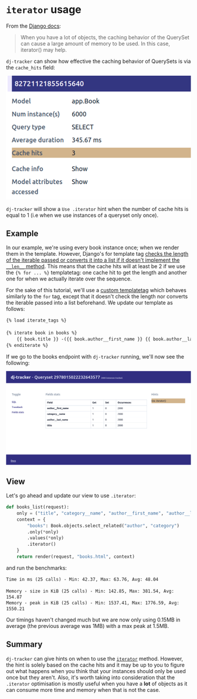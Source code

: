 # `iterator` usage

From the [Django docs](https://docs.djangoproject.com/en/4.0/ref/models/querysets/#only):

> When you have a lot of objects, the caching behavior of the QuerySet can cause a large amount of memory to be used. In this case, iterator() may help.

`dj-tracker` can show how effective the caching behavior of QuerySets is via the `cache_hits` field:

![dj-tracker Cache hits](../images/cache-hits.png)

`dj-tracker` will show a `Use .iterator` hint when the number of cache hits is equal to 1 (i.e when we use instances of a queryset only once).

## Example

In our example, we're using every book instance once; when we render them in the template. However, Django's for template tag [checks the length of the iterable passed or converts it into a list if it doesn't implement the `__len__` method](https://github.com/django/django/blob/main/django/template/defaulttags.py#L192-L194). This means that the cache hits will at least be 2 if we use the `{% for ... %}` templatetag: one cache hit to get the length and another one for when we actually iterate over the sequence.

For the sake of this tutorial, we'll use a [custom templatetag](https://github.com/Tijani-Dia/dj-tracker/tree/main/tutorial/app/templatetags/iterate_tags.py) which behaves similarly to the `for` tag, except that it doesn't check the length nor converts the iterable passed into a list beforehand. We update our template as follows:

```html
{% load iterate_tags %}

{% iterate book in books %}
    {{ book.title }} -({{ book.author__first_name }} {{ book.author__last_name }}) - {{ book.category__name }}
{% enditerate %}
```

If we go to the books endpoint with `dj-tracker` running, we'll now see the following:

![dj-tracker Use iterator](../images/use-iterator.png)

## View

Let's go ahead and update our view to use `.iterator`:

```python
def books_list(request):
    only = ("title", "category__name", "author__first_name", "author__last_name")
    context = {
        "books": Book.objects.select_related("author", "category")
        .only(*only)
        .values(*only)
        .iterator()
    }
    return render(request, "books.html", context)
```

and run the benchmarks:

```console
Time in ms (25 calls) - Min: 42.37, Max: 63.76, Avg: 48.04

Memory - size in KiB (25 calls) - Min: 142.85, Max: 381.54, Avg: 154.87
Memory - peak in KiB (25 calls) - Min: 1537.41, Max: 1776.59, Avg: 1550.21
```

Our timings haven't changed much but we are now only using 0.15MB in average (the previous average was 1MB) with a max peak at 1.5MB.

## Summary

`dj-tracker` can give hints on when to use the [`iterator`](https://docs.djangoproject.com/en/4.0/ref/models/querysets/#iterator) method. However, the hint is solely based on the cache hits and it may be up to you to figure out what happens when you think that your instances should only be used once but they aren't. Also, it's worth taking into consideration that the `.iterator` optimisation is mostly useful when you have a **lot** of objects as it can consume more time and memory when that is not the case.

